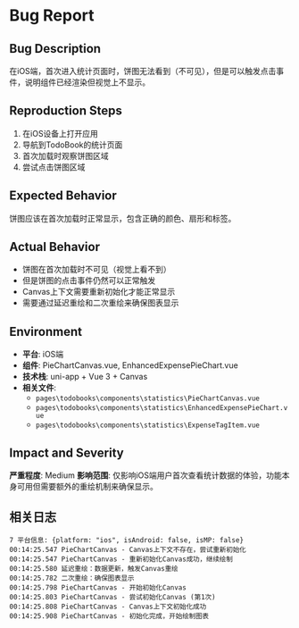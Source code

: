 # Bug Report

## Bug Description
在iOS端，首次进入统计页面时，饼图无法看到（不可见），但是可以触发点击事件，说明组件已经渲染但视觉上不显示。

## Reproduction Steps
1. 在iOS设备上打开应用
2. 导航到TodoBook的统计页面
3. 首次加载时观察饼图区域
4. 尝试点击饼图区域

## Expected Behavior
饼图应该在首次加载时正常显示，包含正确的颜色、扇形和标签。

## Actual Behavior
- 饼图在首次加载时不可见（视觉上看不到）
- 但是饼图的点击事件仍然可以正常触发
- Canvas上下文需要重新初始化才能正常显示
- 需要通过延迟重绘和二次重绘来确保图表显示

## Environment
- **平台**: iOS端
- **组件**: PieChartCanvas.vue, EnhancedExpensePieChart.vue
- **技术栈**: uni-app + Vue 3 + Canvas
- **相关文件**: 
  - `pages\todobooks\components\statistics\PieChartCanvas.vue`
  - `pages\todobooks\components\statistics\EnhancedExpensePieChart.vue`
  - `pages\todobooks\components\statistics\ExpenseTagItem.vue`

## Impact and Severity
**严重程度**: Medium
**影响范围**: 仅影响iOS端用户首次查看统计数据的体验，功能本身可用但需要额外的重绘机制来确保显示。

## 相关日志
```
7 平台信息: {platform: "ios", isAndroid: false, isMP: false}
00:14:25.547 PieChartCanvas - Canvas上下文不存在，尝试重新初始化
00:14:25.547 PieChartCanvas - 重新初始化Canvas成功，继续绘制
00:14:25.580 延迟重绘：数据更新，触发Canvas重绘
00:14:25.782 二次重绘：确保图表显示
00:14:25.798 PieChartCanvas - 开始初始化Canvas
00:14:25.803 PieChartCanvas - 尝试初始化Canvas (第1次)
00:14:25.808 PieChartCanvas - Canvas上下文初始化成功
00:14:25.908 PieChartCanvas - 初始化完成，开始绘制图表
```